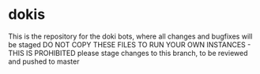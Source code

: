 # dokis
This is the repository for the doki bots, where all changes and bugfixes will be staged
DO NOT COPY THESE FILES TO RUN YOUR OWN INSTANCES - THIS IS PROHIBITED
please stage changes to this branch, to be reviewed and pushed to master
